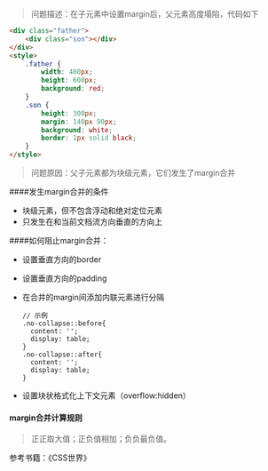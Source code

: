 > 问题描述：在子元素中设置margin后，父元素高度塌陷，代码如下

```html
<div class="father">
    <div class="son"></div>
</div>
<style>
    .father {
        width: 400px;
        height: 600px;
        background: red;
    }
    .son {
        height: 300px;
        margin: 140px 90px;
        background: white;
        border: 1px solid black;
    }
</style>
```

> 问题原因：父子元素都为块级元素，它们发生了margin合并

####发生margin合并的条件

- 块级元素，但不包含浮动和绝对定位元素
- 只发生在和当前文档流方向垂直的方向上

####如何阻止margin合并：

- 设置垂直方向的border

- 设置垂直方向的padding

- 在合并的margin间添加内联元素进行分隔

  ```
  // 示例
  .no-collapse::before{
  	content: '';
  	display: table;
  }
  .no-collapse::after{
  	content: '';
  	display: table;
  }
  ```

- 设置块状格式化上下文元素（overflow:hidden）

#### margin合并计算规则

> 正正取大值；正负值相加；负负最负值。

参考书籍：《CSS世界》